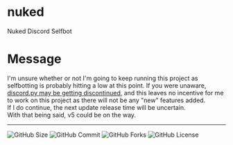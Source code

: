 # nuked
Nuked Discord Selfbot

# Message
I'm unsure whether or not I'm going to keep running this project as selfbotting is probably hitting a low at this point.
If you were unaware, [discord.py may be getting discontinued](https://gist.github.com/Rapptz/4a2f62751b9600a31a0d3c78100287f1), and this leaves no incentive for me to work on this project as there will not be any "new" features added.   
If I do continue, the next update release time will be uncertain.   
With that being said, v5 could be on the way.

---

![GitHub Size](https://img.shields.io/github/repo-size/coital/nuked?style=flat-square)
![GitHub Commit](https://img.shields.io/github/last-commit/coital/nuked?style=flat-square)
![GitHub Forks](https://img.shields.io/github/forks/coital/nuked?style=flat-square)
![GitHub License](https://img.shields.io/github/license/coital/nuked?style=flat-square)
